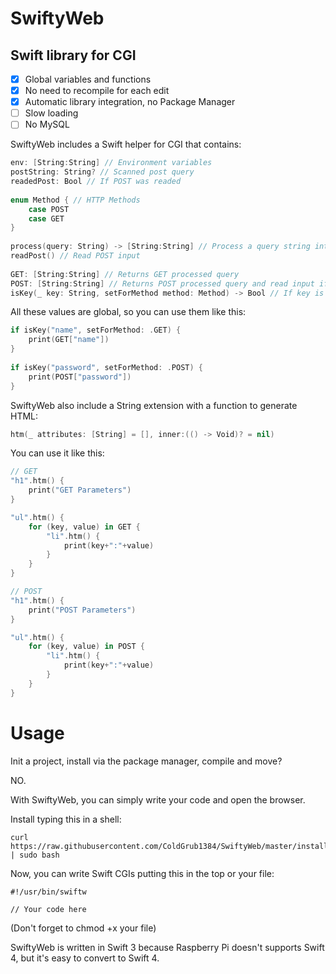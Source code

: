 # SwiftyWeb
## Swift library for CGI

- [x] Global variables and functions
- [x] No need to recompile for each edit
- [x] Automatic library integration, no Package Manager
- [ ] Slow loading
- [ ] No MySQL

SwiftyWeb includes a Swift helper for CGI that contains:

```swift
env: [String:String] // Environment variables
postString: String? // Scanned post query
readedPost: Bool // If POST was readed
    
enum Method { // HTTP Methods
    case POST
    case GET
}
    
process(query: String) -> [String:String] // Process a query string into a dictionary
readPost() // Read POST input
    
GET: [String:String] // Returns GET processed query
POST: [String:String] // Returns POST processed query and read input if it was not readed
isKey(_ key: String, setForMethod method: Method) -> Bool // If key is set in POST or GET
```
All these values are global, so you can use them like this:
```swift
if isKey("name", setForMethod: .GET) {
    print(GET["name"])
}
    
if isKey("password", setForMethod: .POST) {
    print(POST["password"])
}
```
SwiftyWeb also include a String extension with a function to generate HTML:
```swift
htm(_ attributes: [String] = [], inner:(() -> Void)? = nil)
```
You can use it like this:
```swift
// GET
"h1".htm() {
    print("GET Parameters")
}

"ul".htm() {
    for (key, value) in GET {
        "li".htm() {
            print(key+":"+value)
        }
    }
}

// POST
"h1".htm() {
    print("POST Parameters")
}

"ul".htm() {
    for (key, value) in POST {
        "li".htm() {
            print(key+":"+value)
        }
    }
}
```
# Usage
Init a project, install via the package manager, compile and move?

NO.

With SwiftyWeb, you can simply write your code and open the browser.


Install typing this in a shell:

    curl https://raw.githubusercontent.com/ColdGrub1384/SwiftyWeb/master/install | sudo bash

Now, you can write Swift CGIs putting this in the top or your file:

    #!/usr/bin/swiftw
    
    // Your code here
(Don't forget to chmod +x your file)

SwiftyWeb is written in Swift 3 because Raspberry Pi doesn't supports Swift 4, but it's easy to convert to Swift 4.
